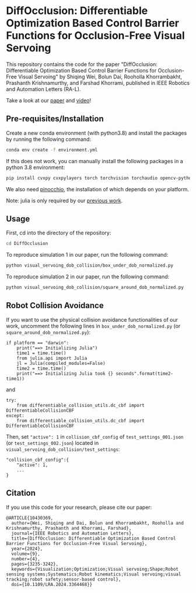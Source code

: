 # DiffOcclusion: Differentiable Optimization Based Control Barrier Functions for Occlusion-Free Visual Servoing

This repository contains the code for the paper "DiffOcclusion: Differentiable Optimization Based Control Barrier Functions for Occlusion-Free Visual Servoing" by Shiqing Wei, Bolun Dai, Rooholla Khorrambakht, Prashanth Krishnamurthy, and Farshad Khorrami, published in IEEE Robotics and Automation Letters (RA-L). 

Take a look at our [paper](https://ieeexplore.ieee.org/document/10430369) and [video](https://youtu.be/su0RPjcBwOc)!

## Pre-requisites/Installation
Create a new conda environment (with python3.8) and install the packages by running the following command:
```bash
conda env create -f environment.yml
```

If this does not work, you can manually install the following packages in a python 3.8 environment: 
```bash
pip install cvxpy cvxpylayers torch torchvision torchaudio opencv-python proxsuite pybullet apriltag julia gymnasium
```

We also need [pinocchio](https://github.com/stack-of-tasks/pinocchio), the installation of which depends on your platform.

Note: julia is only required by our [previous work](https://differentiableoptimizationcbf.readthedocs.io/en/latest/install.html).

## Usage
First, cd into the directory of the repository:
```bash
cd DiffOcclusion
```

To reproduce simulation 1 in our paper, run the following command:
```bash 
python visual_servoing_dob_collision/box_under_dob_normalized.py
```

To reproduce simulation 2 in our paper, run the following command:
```bash
python visual_servoing_dob_collision/square_around_dob_normalized.py
```

## Robot Collision Avoidance 
If you want to use the physical collision avoidance functionalities of our work, uncomment the following lines in `box_under_dob_normalized.py` (or `square_around_dob_normalized.py`):
```
if platform == "darwin":
    print("==> Initializing Julia")
    time1 = time.time()
    from julia.api import Julia
    jl = Julia(compiled_modules=False)
    time2 = time.time()
    print("==> Initializing Julia took {} seconds".format(time2-time1))
```
and 
```
try:
    from differentiable_collision_utils.dc_cbf import DifferentiableCollisionCBF
except:
    from differentiable_collision_utils.dc_cbf import DifferentiableCollisionCBF
```

Then, set `"active": 1` in `collision_cbf_config` of `test_settings_001.json` (or `test_settings_002.json`) located in `visual_servoing_dob_collision/test_settings`:
```
"collision_cbf_config":{
    "active": 1,
    ...
}
```

## Citation
If you use this code for your research, please cite our paper:
```
@ARTICLE{10430369,
  author={Wei, Shiqing and Dai, Bolun and Khorrambakht, Rooholla and Krishnamurthy, Prashanth and Khorrami, Farshad},
  journal={IEEE Robotics and Automation Letters}, 
  title={DiffOcclusion: Differentiable Optimization Based Control Barrier Functions for Occlusion-Free Visual Servoing}, 
  year={2024},
  volume={9},
  number={4},
  pages={3235-3242},
  keywords={Visualization;Optimization;Visual servoing;Shape;Robot sensing systems;Systematics;Robot kinematics;Visual servoing;visual tracking;robot safety;sensor-based control},
  doi={10.1109/LRA.2024.3364468}}
```
